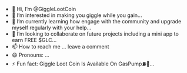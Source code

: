 - 👋 Hi, I’m @GiggleLootCoin
- 👀 I’m interested in making you giggle while you gain...
- 🌱 I’m currently learning how engage with the community and upgrade myself regularly with your help...
- 💞️ I’m looking to collaborate on future projects including a mini app to earn FREE $GLC...
- 📫 How to reach me ... leave a comment
- 😄 Pronouns: ...
- ⚡ Fun fact: Giggle Loot Coin Is Available On GasPump⛽🥳...

<!---
GiggleLootCoin/GiggleLootCoin is a ✨ special ✨ repository because its `README.md` (this file) appears on your GitHub profile.
You can click the Preview link to take a look at your changes.
--->
